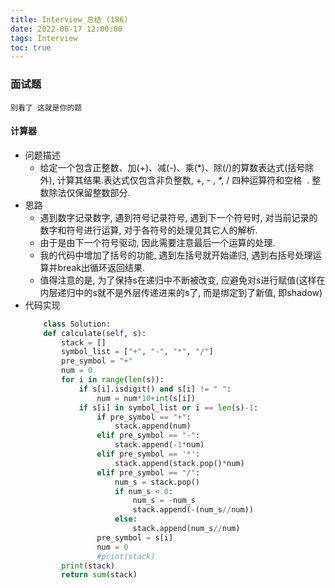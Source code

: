 ```yaml
---
title: Interview_总结 (186)
date: 2022-06-17 12:00:00
tags: Interview
toc: true
---
```


### 面试题
    别看了 这就是你的题

<!-- more -->

#### 计算器
- 问题描述
    * 给定一个包含正整数、加(+)、减(-)、乘(*)、除(/)的算数表达式(括号除外), 计算其结果.表达式仅包含非负整数, +,  - , *, / 四种运算符和空格  . 整数除法仅保留整数部分.
- 思路
    * 遇到数字记录数字, 遇到符号记录符号, 遇到下一个符号时, 对当前记录的数字和符号进行运算, 对于各符号的处理见其它人的解析.
    * 由于是由下一个符号驱动, 因此需要注意最后一个运算的处理.
    * 我的代码中增加了括号的功能, 遇到左括号就开始递归, 遇到右括号处理运算并break出循环返回结果.
    * 值得注意的是, 为了保持s在递归中不断被改变, 应避免对s进行赋值(这样在内层递归中的s就不是外层传递进来的s了, 而是绑定到了新值, 即shadow)
- 代码实现
    ```python
        class Solution:
        def calculate(self, s):
            stack = []
            symbol_list = ["+", "-", "*", "/"]
            pre_symbol = "+"
            num = 0
            for i in range(len(s)):
                if s[i].isdigit() and s[i] != " ":
                    num = num*10+int(s[i])
                if s[i] in symbol_list or i == len(s)-1:
                    if pre_symbol == "+":
                        stack.append(num)
                    elif pre_symbol == "-":
                        stack.append(-1*num)
                    elif pre_symbol == '*':
                        stack.append(stack.pop()*num)
                    elif pre_symbol == "/":
                        num_s = stack.pop()
                        if num_s < 0:
                            num_s = -num_s
                            stack.append(-(num_s//num))
                        else:
                            stack.append(num_s//num)
                    pre_symbol = s[i]
                    num = 0
                    #print(stack)
            print(stack)
            return sum(stack)
    ```





